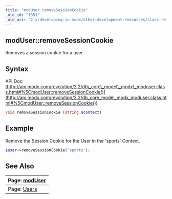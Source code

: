 ```yaml
---
title: "modUser.removeSessionCookie"
_old_id: "1351"
_old_uri: "2.x/developing-in-modx/other-development-resources/class-reference/moduser/moduser.removesessioncookie"
---
```


## modUser::removeSessionCookie

Removes a session cookie for a user.

## Syntax

API Doc: [http://api.modx.com/revolution/2.2/db\_core\_model\_modx\_moduser.class.html#%5CmodUser::removeSessionCookie()](http://api.modx.com/revolution/2.2/db_core_model_modx_moduser.class.html#%5CmodUser::removeSessionCookie())

``` php 
void removeSessionCookie (string $context)
```

## Example

Remove the Session Cookie for the User in the 'sports' Context.

``` php 
$user->removeSessionCookie('sports');
```

## See Also

| Page: [modUser](developing-in-modx/other-development-resources/class-reference/moduser) |
|---------------------------------------------------------------------------------------------------------|
| Page: [Users](building-sites/client-proofing/security/users) |